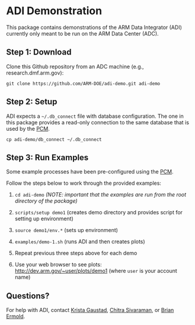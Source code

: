 # ADI Demonstration

This package contains demonstrations of the ARM Data Integrator (ADI) currently only meant to be run on the ARM Data Center (ADC).

## Step 1: Download

Clone this Github repository from an ADC machine (e.g., research.dmf.arm.gov):

```
git clone https://github.com/ARM-DOE/adi-demo.git adi-demo
```

## Step 2: Setup

ADI expects a `~/.db_connect` file with database configuration.  The one in this package provides a read-only connection to the same database that is used by the [PCM](https://engineering.arm.gov/pcm).

```
cp adi-demo/db_connect ~/.db_connect
```

## Step 3: Run Examples

Some example processes have been pre-configured using the [PCM](https://engineering.arm.gov/pcm).

Follow the steps below to work through the provided examples:

1. `cd adi-demo` *(NOTE: important that the examples are run from the root directory of the package)*

1. `scripts/setup demo1` (creates demo directory and provides script for setting up environment)

1. `source demo1/env.*` (sets up environment)

1. `examples/demo-1.sh` (runs ADI and then creates plots)

1. Repeat previous three steps above for each demo

1. Use your web browser to see plots: http://dev.arm.gov/~user/plots/demo1 (where `user` is your account name)

## Questions?

For help with ADI, contact [Krista Gaustad](mailto:krista.gaustad@pnnl.gov), [Chitra Sivaraman](mailto:chitra.sivaraman@pnnl.gov), or [Brian Ermold](mailto:brian.ermold@pnnl.gov).
